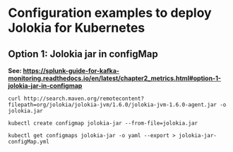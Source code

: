 # Configuration examples to deploy Jolokia for Kubernetes

## Option 1: Jolokia jar in configMap

**See: https://splunk-guide-for-kafka-monitoring.readthedocs.io/en/latest/chapter2_metrics.html#option-1-jolokia-jar-in-configmap**

```
curl http://search.maven.org/remotecontent?filepath=org/jolokia/jolokia-jvm/1.6.0/jolokia-jvm-1.6.0-agent.jar -o jolokia.jar
```

```
kubectl create configmap jolokia-jar --from-file=jolokia.jar
```

```
kubectl get configmaps jolokia-jar -o yaml --export > jolokia-jar-configMap.yml
```
